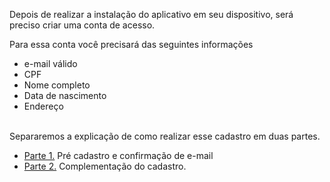 Depois de realizar a instalação do aplicativo em seu dispositivo, será preciso criar uma conta de acesso.

Para essa conta você precisará das seguintes informações

- e-mail válido
- CPF
- Nome completo
- Data de nascimento
- Endereço<Br><br>

Separaremos a explicação de como realizar esse cadastro em duas partes.

- [Parte 1.](/ABT-%2D-app-para-uso-no-transporte-público/2.-Cadastrando-sua-conta-de-acesso/2.1.-Complementação-do-cadastro-%2D-Parte-2) Pré cadastro e confirmação de e-mail
- [Parte 2.](/ABT-%2D-app-para-uso-no-transporte-público/2.-Cadastrando-sua-conta-de-acesso/2.2.-Pré-cadastro-e-confirmação-de-e%2Dmail-%2D-Parte-2) Complementação do cadastro.